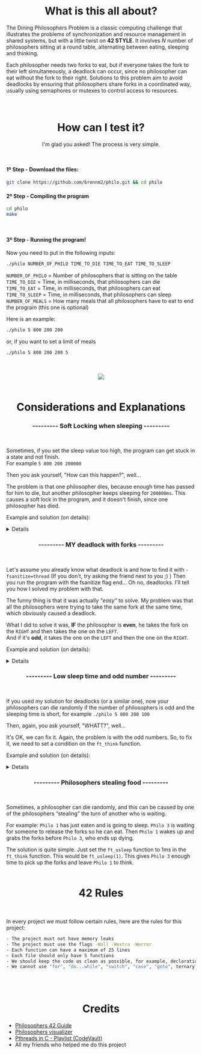 <div align="center">
  <h1>What is this all about?</h1>
</div>

<p>The Dining Philosophers Problem is a classic computing challenge that illustrates the problems of synchronization and resource management in shared systems, but with a little twist on <b>42 STYLE</b>. It involves <em>N</em> number of philosophers sitting at a round table, 
alternating between eating, sleeping and thinking. 

<p>Each philosopher needs two forks to eat, but if everyone takes the fork to their left simultaneously, a deadlock can occur, since no philosopher can eat without the fork to their right. 
Solutions to this problem aim to avoid deadlocks by ensuring that philosophers share forks in a coordinated way, usually using semaphores or mutexes to control access to resources.
<br>
<br>

<br>

<div align="center">
  <h1>How can I test it?</h1>
</div>
<div align="center">
<p>I'm glad you asked! The process is very simple.</p>
</div>

<br>
<h4>1º Step - Download the files:</h4>

```bash
git clone https://github.com/brennm2/philo.git && cd philo
```

<h4>2º Step - Compiling the program</h4>

```bash
cd philo
make
```
<br>
<h4>3º Step - Running the program!</h4>

Now you need to put in the following inputs:<br>
```bash
./philo NUMBER_OF_PHILO TIME_TO_DIE TIME_TO_EAT TIME_TO_SLEEP
```
`NUMBER_OF_PHILO` = Number of philosophers that is sitting on the table<br>
`TIME_TO_DIE` = Time, in milliseconds, that philosophers can die<br>
`TIME_TO_EAT` = Time, in milliseconds, that philosophers can eat<br>
`TIME_TO_SLEEP` = Time, in milliseconds, that philosophers can sleep<br>
`NUMBER_OF_MEALS` = How many meals that all philosophers have to eat to end the program (this one is optional)<br>

Here is an example:
<br>

```bash
./philo 5 800 200 200
```

or, if you want to set a limit of meals
```bash
./philo 5 800 200 200 5
```
<br>

<br>
<div align="center">
  <img src="https://i.imgur.com/dYMMSHf.gif">
</div><br>

<div align="center">
  <h1>Considerations and Explanations</h1>
</div>
<div align="center">
<h3>--------- Soft Locking when sleeping ---------</h3><br>
</div>

Sometimes, if you set the sleep value too high, the program can get stuck in a state and not finish.<br>
 For example `5 800 200 200000`<br>
<p>Then you ask yourself, "How can this happen?", well... <br>

The problem is that one philosopher dies, because enough time has passed for him to die, but another philosopher keeps sleeping for `200000ms`. This causes a soft lock in the program, and it doesn't finish, since one philosopher has died.

Example and solution (on details):
</p>
<details>
<div align="center">
  <img src="https://i.imgur.com/XR534rW.gif">
</div>
<br>

Well, the solution is a simple one, when you run your custom `usleep` function, you have to check if someone has died.<br>
<p>I did like this:
  
```bash
int	ft_check_sleep(t_philo *philo)
{
	if (*philo->dead == 1)
		return (1);
	return (0);
}

void	ft_usleep(size_t milsecond, t_philo *philo)
{
	size_t	start_time;

	start_time = get_time();
	while ((get_time() - start_time) < milsecond && ft_check_sleep(philo) == 0)
	{
		usleep(500);
	}
}
```
</details>

<div align="center">
<h3>--------- MY deadlock with forks ---------</h3><br>
</div>

Let's assume you already know what deadlock is and how to find it with `-fsanitize=thread` (If you don't, try asking the friend next to you ;) )
Then you run the program with the fsanitize flag end... Oh no, deadlocks. I'll tell you how I solved my problem with that.<br>

The funny thing is that it was actually <i>"easy"</i> to solve. My problem was that all the philosophers were trying to take the same fork at the same time, which obviously caused a deadlock.<br>

What I did to solve it was, <b>IF</b> the philosopher is <b>even</b>, he takes the fork on the `RIGHT` and then takes the one on the `LEFT`.<br>
And if it's <b>odd</b>, it takes the one on the `LEFT` and then the one on the `RIGHT`.

Example and solution (on details):
</p>
<details>
<div align="center">
  <img src="https://i.imgur.com/s715te4.gif">
</div>
<br>

Here how I did it (Keep in mind, fsanitize can break your timings):<br>
  
```bash
if (philos->id % 2 == 0)
	{
		pthread_mutex_lock(philos->right_fork);
		glados_speak(C_CYAN"has taken a fork"END_COLOR, philos, philos->id);
		pthread_mutex_lock(philos->left_fork);
	}
	else
	{
		pthread_mutex_lock(philos->left_fork);
		glados_speak(C_CYAN"has taken a fork"END_COLOR, philos, philos->id);
		pthread_mutex_lock(philos->right_fork);
	}
```
</details>

<div align="center">
<h3>--------- Low sleep time and odd number ---------</h3><br>
</div>

If you used my solution for deadlocks (or a similar one), now your philosophers can die randomly if the number of philosophers is odd and the sleeping time is short, for example `./philo 5 800 200 100`
<p>Then, again, you ask yourself, "WHATT?", well... <br>

It's OK, we can fix it. Again, the problem is with the odd numbers. So, to fix it, we need to set a condition on the `ft_think` function.<br>

Example and solution (on details):
<details>
<br>

We need to find the right time for the philosopher, if necessary, to think. We can do this: `(time to eat * 2) - time to sleep`<br>
You can do like this:

```bash
if (philos->number_of_philosopher % 2 != 0)
		ft_usleep((philos->time_to_eat * 2) - philos->time_to_sleep, philos)
```
</details>

<div align="center">
<h3>--------- Philosophers stealing food ---------</h3><br>
</div>

Sometimes, a philosopher can die randomly, and this can be caused by one of the philosophers “stealing” the turn of another who is waiting.<br>

For example: `Philo 1` has just eaten and is going to sleep. `Philo 3` is waiting for someone to release the forks so he can eat. Then `Philo 1` wakes up and grabs the forks before `Philo 3`, who ends up dying.<br>

The solution is quite simple. Just set the `ft_usleep` function to 1ms in the `ft_think` function. This would be `ft_usleep(1)`. This gives `Philo 3` enough time to pick up the forks and leave `Philo 1` to think.
<br>
<br>
<div align="center">
<h1> 42 Rules </h1>
</div>
<br>
<p>In every project we must follow certain rules, here are the rules for this project:</p>

```bash
- The project must not have memory leaks
- The project must use the flags -Wall -Wextra -Werror
- Each function can have a maximum of 25 lines
- Each file should only have 5 functions
- We should keep the code as clean as possible, for example, declarations should be on separate lines
- We cannot use "for", "do...while", "switch", "case", "goto", ternary operators, or variable-length arrays
```

<br>
<br>
<div align="center">
<h1> Credits </h1>
</div>


* [Philosophers 42 Guide](https://medium.com/@ruinadd/philosophers-42-guide-the-dining-philosophers-problem-893a24bc0fe2)
* [Philosophers visualizer](https://nafuka11.github.io/philosophers-visualizer/)
* [Pthreads in C - Playlist (CodeVault)](https://www.youtube.com/playlist?list=PLfqABt5AS4FmuQf70psXrsMLEDQXNkLq2)
* All my friends who helped me do this project
